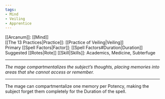 ```yaml
---
tags:
- Mind
- Veiling
- Apprentice
---
```


[[Arcanum]]: [[Mind]]\
[[The 13 Practices|Practice]]: [[Practice of Veiling|Veiling]]\
Primary [[Spell Factors|Factor]]: [[Spell Factors#Duration|Duration]]\
Suggested [[Rotes|Rote]] [[Skill|Skills]]: Academics, Medicine, Subterfuge

---

_The mage compartmentalizes the subject’s thoughts, placing memories into areas that she cannot access or remember._

---

The mage can compartmentalize one memory per Potency, making the subject forget them completely for the Duration of the spell.